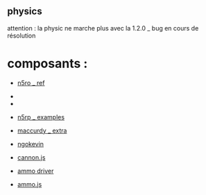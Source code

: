 ## physics
attention : la physic ne marche plus avec la 1.2.0 _ bug en cours de résolution

# composants :
* [n5ro _ ref](https://github.com/n5ro/aframe-physics-system)
- <script src="https://unpkg.com/aframe-physics-system@1.4.0/dist/aframe-physics-system.min.js"></script>
- <script src="https://cdn.jsdelivr.net/gh/n5ro/aframe-physics-system@v4.0.1/dist/aframe-physics-system.js"></script>
* [n5rp _ examples](https://n5ro.github.io/aframe-physics-system/examples/)

* [maccurdy _ extra](https://github.com/wmurphyrd/aframe-physics-extras)
* [ngokevin](https://github.com/ngokevin/aframe-physics-components)

* [cannon.js](http://schteppe.github.io/cannon.js/)
* [ammo driver](https://github.com/n5ro/aframe-physics-system/blob/master/AmmoDriver.md)
* [ammo.js](https://github.com/kripken/ammo.js)

